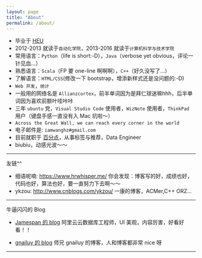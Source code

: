 ```yaml
---
layout: page
title: "About"
permalink: /about/
---
```


- 毕业于 [HEU](http://www.hrbeu.edu.cn/)
- 2012-2013 就读于`自动化学院`，2013-2016 就读于`计算机科学与技术学院`
- 常用语言：`Python`（life is short:-D），`Java`（verbose yet obvious，评论一针见血...）
- 熟悉语言：`Scala`（FP 要 one-line 啊啊啊），`C++`（好久没写了...）
- 了解语言：`HTML/CSS`(修改一下 bootstrap，增添新样式还是没问题的:-D)
- `Web 开发`，`统计`
- 一般用的网络名是 `Allianzcortex`，前半单词因为是拜仁球迷嘛hhh，后半单词因为喜欢前额叶哇咔咔
- 三年 `ubuntu` 党，`Visual Studio Code` 使用者，`WizNote` 使用者，`ThinkPad` 用户（键盘手感一直没有入 Mac 坑啦～）
- `Across the Great Wall, we can reach every corner in the world`
- 电子邮件是: `iamwanghz#gmail.com`
- 目前就职于 [百分点](http://www.baifendian.com/)，从事标签与推荐，Data Engineer
- biubiu，动感光波～～
<!-- 简历：Web版：<a href="/resume.html">点击查看</a>，PDF版：<a href="/resume.pdf">点击查看</a> <del> -->


---

友链^^

- 细语呢喃: https://www.hrwhisper.me/  你会发现：博客写的好，成绩也好，代码也好，算法也好，要一直努力下去啊～～
- ykzou: http://www.cnblogs.com/ykzou/ 一康的博客，ACMer,C++ ORZ...

---

牛逼闪闪的 Blog

- [Jamespan 的 blog](https://blog.jamespan.me/2015/05/17/url-encoding) 阿里云云数据库工程师，UI 美观，内容厉害，好看好看！！

- [gnailuy 的 blog](http://gnailuy.com/) 师兄 gnailuy 的博客，人和博客都非常 nice 呀

---
